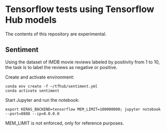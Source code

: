 # Tensorflow tests using Tensorflow Hub models

The contents of this repository are experimental.

## Sentiment

Using the dataset of IMDB movie reviews labeled by positivity from 1 to 10, the task is to label the reviews as negative or positive.

Create and activate environment:
```
conda env create -f ~/tfhub/sentiment.yml
conda activate sentiment
```

Start Jupyter and run the notebook:
```
export KERAS_BACKEND=tensorflow MEM_LIMIT=100000000; jupyter notebook --port=8888 --ip=0.0.0.0
```

MEM_LIMIT is not enforced, only for reference purposes.